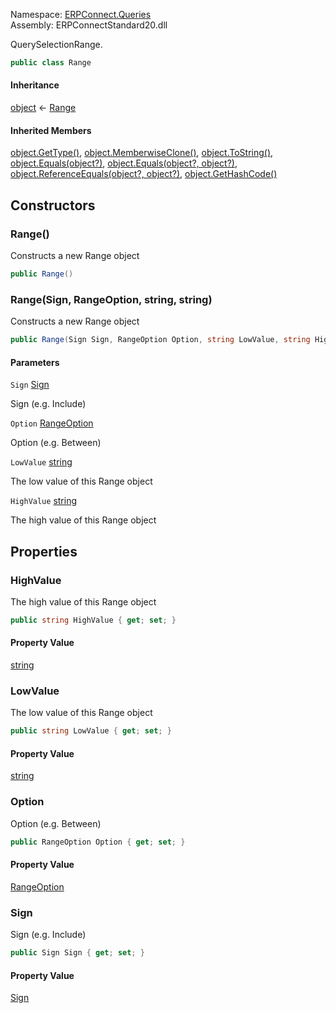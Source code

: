 
Namespace: [ERPConnect.Queries](index.md)  
Assembly: ERPConnectStandard20.dll  

 QuerySelectionRange.

```csharp
public class Range
```

#### Inheritance

[object](https://learn.microsoft.com/dotnet/api/system.object) ← 
[Range](ERPConnect.Queries.Range.md)

#### Inherited Members

[object.GetType\(\)](https://learn.microsoft.com/dotnet/api/system.object.gettype), 
[object.MemberwiseClone\(\)](https://learn.microsoft.com/dotnet/api/system.object.memberwiseclone), 
[object.ToString\(\)](https://learn.microsoft.com/dotnet/api/system.object.tostring), 
[object.Equals\(object?\)](https://learn.microsoft.com/dotnet/api/system.object.equals\#system\-object\-equals\(system\-object\)), 
[object.Equals\(object?, object?\)](https://learn.microsoft.com/dotnet/api/system.object.equals\#system\-object\-equals\(system\-object\-system\-object\)), 
[object.ReferenceEquals\(object?, object?\)](https://learn.microsoft.com/dotnet/api/system.object.referenceequals), 
[object.GetHashCode\(\)](https://learn.microsoft.com/dotnet/api/system.object.gethashcode)

## Constructors

### <a id="ERPConnect_Queries_Range__ctor"></a> Range\(\)

Constructs a new Range object

```csharp
public Range()
```

### <a id="ERPConnect_Queries_Range__ctor_ERPConnect_Queries_Sign_ERPConnect_Queries_RangeOption_System_String_System_String_"></a> Range\(Sign, RangeOption, string, string\)

Constructs a new Range object

```csharp
public Range(Sign Sign, RangeOption Option, string LowValue, string HighValue)
```

#### Parameters

`Sign` [Sign](ERPConnect.Queries.Sign.md)

Sign (e.g. Include)

`Option` [RangeOption](ERPConnect.Queries.RangeOption.md)

Option (e.g. Between)

`LowValue` [string](https://learn.microsoft.com/dotnet/api/system.string)

The low value of this Range object

`HighValue` [string](https://learn.microsoft.com/dotnet/api/system.string)

The high value of this Range object

## Properties

### <a id="ERPConnect_Queries_Range_HighValue"></a> HighValue

The high value of this Range object

```csharp
public string HighValue { get; set; }
```

#### Property Value

 [string](https://learn.microsoft.com/dotnet/api/system.string)

### <a id="ERPConnect_Queries_Range_LowValue"></a> LowValue

The low value of this Range object

```csharp
public string LowValue { get; set; }
```

#### Property Value

 [string](https://learn.microsoft.com/dotnet/api/system.string)

### <a id="ERPConnect_Queries_Range_Option"></a> Option

Option (e.g. Between)

```csharp
public RangeOption Option { get; set; }
```

#### Property Value

 [RangeOption](ERPConnect.Queries.RangeOption.md)

### <a id="ERPConnect_Queries_Range_Sign"></a> Sign

Sign (e.g. Include)

```csharp
public Sign Sign { get; set; }
```

#### Property Value

 [Sign](ERPConnect.Queries.Sign.md)

